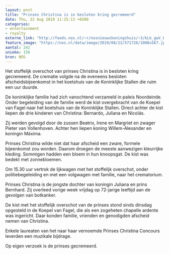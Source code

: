 ```yaml
---
layout: post
title: "Prinses Christina is in besloten kring gecremeerd"
date: Thu, 22 Aug 2019 11:25:13 +0200
categories: 
- entertainment 
- royalty 
externe_link: "http://feeds.nos.nl/~r/nosnieuwskoningshuis/~3/kLk_gwV_HD4/2298495"
feature_image: "https://nos.nl/data/image/2019/08/22/571726/1008x567.jpg"
aantal: 242
unieke: 156
bron: NOS
---
```


<p>Het stoffelijk overschot van prinses Christina is in besloten kring gecremeerd. De crematie volgde na de eveneens besloten afscheidsbijeenkomst in het koetshuis van de Koninklijke Stallen die ruim een uur duurde.</p>
<p>De koninklijke familie had zich vanochtend verzameld in paleis Noordeinde. Onder begeleiding van de familie werd de kist overgebracht van de Koepel van Fagel naar het koetshuis van de Koninklijke Stallen. Direct achter de kist liepen de drie kinderen van Christina: Bernardo, Juliana en Nicolás.</p>
<p>Zij werden gevolgd door de zussen Beatrix, Irene en Margriet en zwager Pieter van Vollenhoven. Achter hen liepen koning Willem-Alexander en koningin Máxima.</p>
<p>Prinses Christina wilde niet dat haar afscheid een zware, formele bijeenkomst zou worden. Daarom droegen de meeste aanwezigen kleurrijke kleding. Sommigen hadden een bloem in hun knoopsgat. De kist was bedekt met zonnebloemen.</p>
<p>Om 15.30 uur vertrok de lijkwagen met het stoffelijk overschot, onder politiebegeleiding en met een volgwagen met familie, naar het crematorium.</p>
<p>Prinses Christina is de jongste dochter van koningin Juliana en prins Bernhard. Zij overleed vorige week vrijdag op 72-jarige leeftijd aan de gevolgen van botkanker. </p>
<p>De kist met het stoffelijk overschot van de prinses stond sinds dinsdag opgesteld in de Koepel van Fagel, die als een zogeheten chapelle ardente was ingericht. Daar konden familie, vrienden en genodigden afscheid nemen van Christina. </p>
<p>Enkele laureaten van het naar haar vernoemde Prinses Christina Concours leverden een muzikale bijdrage.</p>
<p>Op eigen verzoek is de prinses gecremeerd. </p><img src="http://feeds.feedburner.com/~r/nosnieuwskoningshuis/~4/kLk_gwV_HD4" height="1" width="1" alt=""/>
